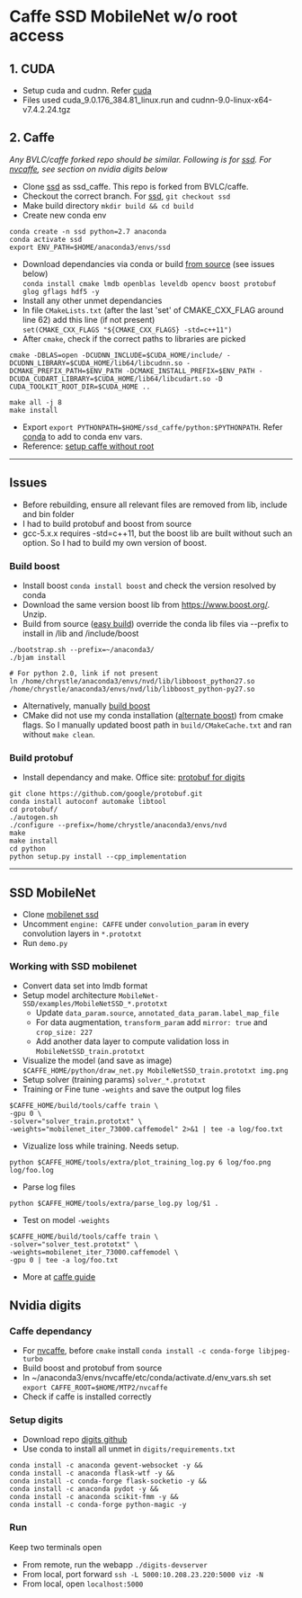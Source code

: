 # Caffe SSD MobileNet w/o root access

## 1. CUDA
- Setup cuda and cudnn. Refer [cuda] 
- Files used cuda_9.0.176_384.81_linux.run and cudnn-9.0-linux-x64-v7.4.2.24.tgz

## 2. Caffe
*Any BVLC/caffe forked repo should be similar. Following is for [ssd]. For [nvcaffe], see section on nvidia digits below* 
- Clone [ssd] as ssd_caffe. This repo is forked from BVLC/caffe. 
- Checkout the correct branch. For [ssd], `git checkout ssd`
- Make build directory `mkdir build && cd build`
- Create new conda env  
```
conda create -n ssd python=2.7 anaconda
conda activate ssd
export ENV_PATH=$HOME/anaconda3/envs/ssd
```
- Download dependancies via conda or build [from source] (see issues below)  
`conda install cmake lmdb openblas leveldb opencv boost protobuf glog gflags hdf5 -y`
- Install any other unmet dependancies
- In file `CMakeLists.txt` (after the last 'set' of CMAKE_CXX_FLAG around line 62) add this line (if not present)   
`set(CMAKE_CXX_FLAGS "${CMAKE_CXX_FLAGS} -std=c++11")`
- After `cmake`, check if the correct paths to libraries are picked   
 ```
 cmake -DBLAS=open -DCUDNN_INCLUDE=$CUDA_HOME/include/ -DCUDNN_LIBRARY=$CUDA_HOME/lib64/libcudnn.so -DCMAKE_PREFIX_PATH=$ENV_PATH -DCMAKE_INSTALL_PREFIX=$ENV_PATH -DCUDA_CUDART_LIBRARY=$CUDA_HOME/lib64/libcudart.so -D CUDA_TOOLKIT_ROOT_DIR=$CUDA_HOME ..
 
 make all -j 8
 make install
 ```
- Export `export PYTHONPATH=$HOME/ssd_caffe/python:$PYTHONPATH`. Refer [conda] to add to conda env vars.
- Reference: [setup caffe without root]

---
## Issues
- Before rebuilding, ensure all relevant files are removed from lib, include and bin folder
- I had to build protobuf and boost from source
- gcc-5.x.x requires -std=c++11, but the boost lib are built without such an option. So I had to build my own version of boost.
### Build boost
- Install boost `conda install boost` and check the version resolved by conda
- Download the same version boost lib from https://www.boost.org/. Unzip.
- Build from source ([easy build]) override the conda lib files via --prefix to install in /lib and /include/boost
```
./bootstrap.sh --prefix=~/anaconda3/
./bjam install

# For python 2.0, link if not present
ln /home/chrystle/anaconda3/envs/nvd/lib/libboost_python27.so /home/chrystle/anaconda3/envs/nvd/lib/libboost_python-py27.so
```
- Alternatively, manually [build boost]
- CMake did not use my conda installation ([alternate boost]) from cmake flags. So I manually updated boost path in `build/CMakeCache.txt` and ran without `make clean`.

### Build protobuf
- Install dependancy and make. Office site: [protobuf for digits]
```
git clone https://github.com/google/protobuf.git
conda install autoconf automake libtool
cd protobuf/
./autogen.sh
./configure --prefix=/home/chrystle/anaconda3/envs/nvd
make 
make install
cd python
python setup.py install --cpp_implementation
```

***
## SSD MobileNet
- Clone [mobilenet ssd] 
- Uncomment `engine: CAFFE` under `convolution_param` in every convolution layers in `*.prototxt`
- Run `demo.py` 

### Working with SSD mobilenet
- Convert data set into lmdb format
- Setup model architecture `MobileNet-SSD/examples/MobileNetSSD_*.prototxt` 
  - Update `data_param.source`, `annotated_data_param.label_map_file`
  - For data augmentation, `transform_param` add `mirror: true` and `crop_size: 227`
  - Add another data layer to compute validation loss in `MobileNetSSD_train.prototxt`
- Visualize the model (and save as image) `$CAFFE_HOME/python/draw_net.py MobileNetSSD_train.prototxt img.png`
- Setup solver (training params) `solver_*.prototxt`
- Training or Fine tune  `-weights` and save the output log files
```
$CAFFE_HOME/build/tools/caffe train \
-gpu 0 \
-solver="solver_train.prototxt" \
-weights="mobilenet_iter_73000.caffemodel" 2>&1 | tee -a log/foo.txt
```
- Vizualize loss while training. Needs setup.
```
python $CAFFE_HOME/tools/extra/plot_training_log.py 6 log/foo.png log/foo.log
```
- Parse log files 
```
python $CAFFE_HOME/tools/extra/parse_log.py log/$1 .
```
- Test on model `-weights`
```
$CAFFE_HOME/build/tools/caffe train \
-solver="solver_test.prototxt" \
-weights=mobilenet_iter_73000.caffemodel \
-gpu 0 | tee -a log/foo.txt
```
- More at [caffe guide]

## Nvidia digits
### Caffe dependancy
- For [nvcaffe], before `cmake` install `conda install -c conda-forge libjpeg-turbo`
- Build boost and protobuf from source
- In ~/anaconda3/envs/nvcaffe/etc/conda/activate.d/env_vars.sh set `export CAFFE_ROOT=$HOME/MTP2/nvcaffe`
- Check if caffe is installed correctly

### Setup digits
- Download repo [digits github]
- Use conda to install all unmet in `digits/requirements.txt`
```
conda install -c anaconda gevent-websocket -y &&
conda install -c anaconda flask-wtf -y &&
conda install -c conda-forge flask-socketio -y &&
conda install -c anaconda pydot -y &&
conda install -c anaconda scikit-fmm -y &&
conda install -c conda-forge python-magic -y
```

### Run
Keep two terminals open
- From remote, run the webapp `./digits-devserver`
- From local, port forward `ssh -L 5000:10.208.23.220:5000 viz -N`
- From local, open `localhost:5000`

[ssd]: https://github.com/weiliu89/caffe/tree/ssd
[mobilenet ssd]: https://github.com/chuanqi305/MobileNet-SSD
[cuda]:https://jin-zhe.github.io/guides/getting-cudnn/
[setup caffe without root]: https://jin-zhe.github.io/guides/installing-caffe-with-cuda-on-anaconda/
[build boost]: https://github.com/BVLC/caffe/issues/6043#issuecomment-423049323
[nvcaffe]:https://github.com/NVIDIA/caffe
[easy build]:https://www.boost.org/doc/libs/1_46_1/more/getting_started/unix-variants.html#easy-build-and-install
[alternate boost]:https://stackoverflow.com/questions/3016448/how-can-i-get-cmake-to-find-my-alternative-boost-installation
[from source]:https://autchen.github.io/guides/2015/04/03/caffe-install.html
[conda]:https://github.com/ChrystleMyrnaLobo/scribble/blob/master/conda.md
[protobuf for digits]:https://github.com/NVIDIA/DIGITS/blob/master/docs/BuildProtobuf.md
[digits github]: https://github.com/NVIDIA/DIGITS
[caffe guide]:http://shengshuyang.github.io/A-step-by-step-guide-to-Caffe.html
